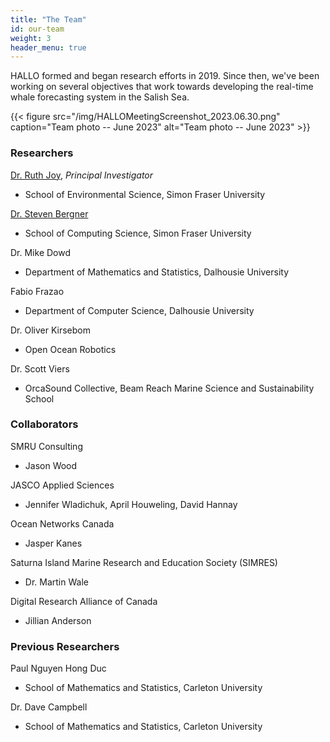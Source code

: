 ```yaml
---
title: "The Team"
id: our-team
weight: 3
header_menu: true
---
```


HALLO formed and began research efforts in 2019. Since then, we've been working on several objectives that work towards developing the real-time whale forecasting system in the Salish Sea.

{{< figure src="/img/HALLOMeetingScreenshot_2023.06.30.png" caption="Team photo -- June 2023" alt="Team photo -- June 2023" >}}

### Researchers

[Dr. Ruth Joy](https://www.sfu.ca/~rjoy), *Principal Investigator*
* School of Environmental Science, Simon Fraser University

[Dr. Steven Bergner](https://www.sfu.ca/computing/people/faculty/stevenbergner.html)
* School of Computing Science, Simon Fraser University

Dr. Mike Dowd
* Department of Mathematics and Statistics, Dalhousie University

Fabio Frazao
* Department of Computer Science, Dalhousie University

Dr. Oliver Kirsebom
* Open Ocean Robotics

Dr. Scott Viers
* OrcaSound Collective, Beam Reach Marine Science and Sustainability School


### Collaborators

SMRU Consulting
* Jason Wood

JASCO Applied Sciences
* Jennifer Wladichuk, April Houweling, David Hannay

Ocean Networks Canada
* Jasper Kanes

Saturna Island Marine Research and Education Society (SIMRES)
* Dr. Martin Wale

Digital Research Alliance of Canada
* Jillian Anderson



### Previous Researchers

Paul Nguyen Hong Duc
* School of Mathematics and Statistics, Carleton University

Dr. Dave Campbell
* School of Mathematics and Statistics, Carleton University
